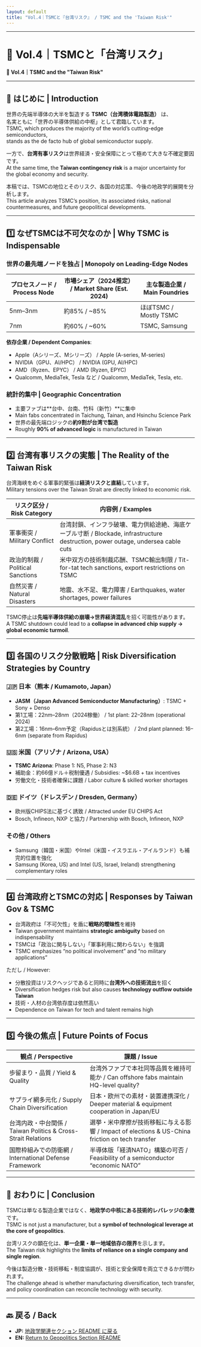 ```yaml
---
layout: default
title: "Vol.4｜TSMCと『台湾リスク』 / TSMC and the 'Taiwan Risk'"
---
```


---

# 📘 Vol.4｜TSMCと「台湾リスク」  
**📘 Vol.4｜TSMC and the "Taiwan Risk"**  

---

## 🧭 はじめに | Introduction

世界の先端半導体の大半を製造する **TSMC（台湾積体電路製造）** は、  
名実ともに「世界の半導体供給の中枢」として君臨しています。  
TSMC, which produces the majority of the world’s cutting-edge semiconductors,  
stands as the de facto hub of global semiconductor supply.  

一方で、**台湾有事リスク**は世界経済・安全保障にとって極めて大きな不確定要因です。  
At the same time, the **Taiwan contingency risk** is a major uncertainty for the global economy and security.  

本稿では、TSMCの地位とそのリスク、各国の対応策、今後の地政学的展開を分析します。  
This article analyzes TSMC’s position, its associated risks, national countermeasures, and future geopolitical developments.  

---

## 1️⃣ なぜTSMCは不可欠なのか | Why TSMC is Indispensable

### 世界の最先端ノードを独占 | Monopoly on Leading-Edge Nodes

| プロセスノード / Process Node | 市場シェア（2024推定） / Market Share (Est. 2024) | 主な製造企業 / Main Foundries |
|----------------|----------------------|----------------|
| 5nm–3nm        | 約85% / ~85%         | ほぼTSMC / Mostly TSMC |
| 7nm            | 約60% / ~60%         | TSMC, Samsung  |

**依存企業 / Dependent Companies**:  
- Apple（Aシリーズ、Mシリーズ） / Apple (A-series, M-series)  
- NVIDIA（GPU、AI/HPC） / NVIDIA (GPU, AI/HPC)  
- AMD（Ryzen、EPYC） / AMD (Ryzen, EPYC)  
- Qualcomm, MediaTek, Tesla など / Qualcomm, MediaTek, Tesla, etc.  

### 統計的集中 | Geographic Concentration
- 主要ファブは**台中、台南、竹科（新竹）**に集中  
- Main fabs concentrated in Taichung, Tainan, and Hsinchu Science Park  
- 世界の最先端ロジックの**約9割が台湾で製造**  
- Roughly **90% of advanced logic** is manufactured in Taiwan  

---

## 2️⃣ 台湾有事リスクの実態 | The Reality of the Taiwan Risk

台湾海峡をめぐる軍事的緊張は**経済リスクと直結**しています。  
Military tensions over the Taiwan Strait are directly linked to economic risk.

| リスク区分 / Risk Category | 内容例 / Examples |
|----------------|----------------|
| 軍事衝突 / Military Conflict | 台湾封鎖、インフラ破壊、電力供給途絶、海底ケーブル寸断 / Blockade, infrastructure destruction, power outage, undersea cable cuts |
| 政治的制裁 / Political Sanctions | 米中双方の技術制裁応酬、TSMC輸出制限 / Tit-for-tat tech sanctions, export restrictions on TSMC |
| 自然災害 / Natural Disasters | 地震、水不足、電力障害 / Earthquakes, water shortages, power failures |

TSMC停止は**先端半導体供給の崩壊→世界経済混乱**を招く可能性があります。  
A TSMC shutdown could lead to a **collapse in advanced chip supply → global economic turmoil**.

---

## 3️⃣ 各国のリスク分散戦略 | Risk Diversification Strategies by Country

### 🇯🇵 日本（熊本 / Kumamoto, Japan）
- **JASM（Japan Advanced Semiconductor Manufacturing）**: TSMC + Sony + Denso  
- 第1工場：22nm–28nm（2024稼働） / 1st plant: 22–28nm (operational 2024)  
- 第2工場：16nm–6nm予定（Rapidusとは別系統） / 2nd plant planned: 16–6nm (separate from Rapidus)  

### 🇺🇸 米国（アリゾナ / Arizona, USA）
- **TSMC Arizona**: Phase 1: N5, Phase 2: N3  
- 補助金：約66億ドル＋税制優遇 / Subsidies: ~$6.6B + tax incentives  
- 労働文化・技術者確保に課題 / Labor culture & skilled worker shortages  

### 🇩🇪 ドイツ（ドレスデン / Dresden, Germany）
- 欧州版CHIPS法に基づく誘致 / Attracted under EU CHIPS Act  
- Bosch, Infineon, NXP と協力 / Partnership with Bosch, Infineon, NXP  

### その他 / Others
- Samsung（韓国・米国）やIntel（米国・イスラエル・アイルランド）も補完的位置を強化  
- Samsung (Korea, US) and Intel (US, Israel, Ireland) strengthening complementary roles  

---

## 4️⃣ 台湾政府とTSMCの対応 | Responses by Taiwan Gov & TSMC

- 台湾政府は「不可欠性」を盾に**戦略的曖昧性**を維持  
- Taiwan government maintains **strategic ambiguity** based on indispensability  
- TSMCは「政治に関与しない」「軍事利用に関わらない」を強調  
- TSMC emphasizes “no political involvement” and “no military applications”  

ただし / However:  
- 分散投資はリスクヘッジであると同時に**台湾外への技術流出**を招く  
- Diversification hedges risk but also causes **technology outflow outside Taiwan**  
- 技術・人材の台湾依存度は依然高い  
- Dependence on Taiwan for tech and talent remains high  

---

## 5️⃣ 今後の焦点 | Future Points of Focus

| 観点 / Perspective | 課題 / Issue |
|--------------------|--------------|
| 歩留まり・品質 / Yield & Quality | 台湾外ファブで本社同等品質を維持可能か / Can offshore fabs maintain HQ-level quality? |
| サプライ網多元化 / Supply Chain Diversification | 日本・欧州での素材・装置連携深化 / Deeper material & equipment cooperation in Japan/EU |
| 台湾内政・中台関係 / Taiwan Politics & Cross-Strait Relations | 選挙・米中摩擦が技術移転に与える影響 / Impact of elections & US-China friction on tech transfer |
| 国際枠組みでの防衛網 / International Defense Framework | 半導体版「経済NATO」構築の可否 / Feasibility of a semiconductor “economic NATO” |

---

## 🧩 おわりに | Conclusion

TSMCは単なる製造企業ではなく、**地政学の中核にある技術的レバレッジの象徴**です。  
TSMC is not just a manufacturer, but a **symbol of technological leverage at the core of geopolitics**.  

台湾リスクの顕在化は、**単一企業・単一地域依存の限界**を示します。  
The Taiwan risk highlights the **limits of reliance on a single company and single region**.  

今後は製造分散・技術移転・制度協調が、技術と安全保障を両立できるかが問われます。  
The challenge ahead is whether manufacturing diversification, tech transfer, and policy coordination can reconcile technology with security.

---

## 🔙 戻る / Back
- **JP:** [地政学関連セクション README に戻る](../README.md)  
- **EN:** [Return to Geopolitics Section README](../README.md)
